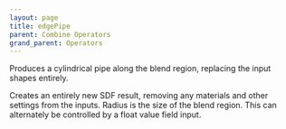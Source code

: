 ```yaml
---
layout: page
title: edgePipe
parent: Combine Operators
grand_parent: Operators
---
```


Produces a cylindrical pipe along the blend region, replacing the input shapes entirely.

Creates an entirely new SDF result, removing any materials and other settings from the inputs.
Radius is the size of the blend region. This can alternately be controlled by a float value field input.
